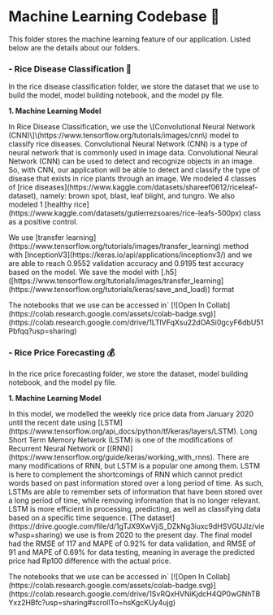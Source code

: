 # Machine Learning Codebase 🌾

This folder stores the machine learning feature of our application. Listed below are the details about our folders.

### - Rice Disease Classification 🦠

  <p>In the rice disease classification folder, we store the dataset that we use to build the model, model building notebook, and the model py file. </p>
  
  **1. Machine Learning Model**
  <p>
  In Rice Disease Classification, we use the \[Convolutional Neural Network (CNN)\]\(https://www.tensorflow.org/tutorials/images/cnn\) model to classify rice diseases. Convolutional Neural Network (CNN) is a type of neural network that is commonly used in image data. Convolutional Neural Network (CNN) can be used to detect and recognize objects in an image. So, with CNN, our application will be able to detect and classify the type of disease that exists in rice plants through an image. We modeled 4 classes of [rice diseases](https://www.kaggle.com/datasets/shareef0612/riceleaf-dataset), namely: brown spot, blast, leaf blight, and tungro. We also modeled 1 [healthy rice](https://www.kaggle.com/datasets/gutierrezsoares/rice-leafs-500px) class as a positive control.  </p>
  <p>
  We use [transfer learning](https://www.tensorflow.org/tutorials/images/transfer_learning) method with [InceptionV3](https://keras.io/api/applications/inceptionv3/) and we are able to reach 0.9552 validation accuracy and 0.9195 test accuracy based on the model. We save the model with [.h5]([https://www.tensorflow.org/tutorials/images/transfer_learning](https://www.tensorflow.org/tutorials/keras/save_and_load)) format </p>
  <p>
  The notebooks that we use can be accessed in` [![Open In Collab](https://colab.research.google.com/assets/colab-badge.svg)](https://colab.research.google.com/drive/1LTlVFqXsu22dOASi0gcyF6dbU51Pbfqq?usp=sharing) </p>
  
### - Rice Price Forecasting 💰
  <p> In the rice price forecasting folder, we store the dataset, model building notebook, and the model py file. </p>
  
  **1. Machine Learning Model**
  <p>
   In this model, we modelled the weekly rice price data from January 2020 until the recent date using [LSTM](https://www.tensorflow.org/api_docs/python/tf/keras/layers/LSTM). Long Short Term Memory Network (LSTM) is one of the modifications of Recurrent Neural Network or [(RNN)](https://www.tensorflow.org/guide/keras/working_with_rnns). There are many modifications of RNN, but LSTM is a popular one among them. LSTM is here to complement the shortcomings of RNN which cannot predict words based on past information stored over a long period of time. As such, LSTMs are able to remember sets of information that have been stored over a long period of time, while removing information that is no longer relevant. LSTM is more efficient in processing, predicting, as well as classifying data based on a specific time sequence. [The dataset](https://drive.google.com/file/d/1gTJX9XwVjiS_DZkNg3iuxc9dHSVGUJlz/view?usp=sharing) we use is from 2020 to the present day.
The final model had the RMSE of 117 and MAPE of 0.92% for data validation, and RMSE of 91 and MAPE of 0.69% for data testing, meaning in average the predicted price had Rp100 difference with the actual price. </p>
<p>
The notebooks that we use can be accessed in` [![Open In Collab](https://colab.research.google.com/assets/colab-badge.svg)](https://colab.research.google.com/drive/1SvRQxHVNiKjdcH4QP0wGNhTBYxz2HBfc?usp=sharing#scrollTo=hsKgcKUy4ujg) </p>
